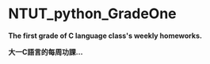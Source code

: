 # NTUT_python_GradeOne
**The first grade of C language class's weekly homeworks.**

**大一C語言的每周功課...**

